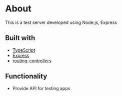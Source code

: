 # About

This is a test server developed using Node.js, Express

## Built with

- [TypeScript](https://www.typescriptlang.org/)
- [Express](https://expressjs.com/)
- [routing-controllers](https://www.npmjs.com/package/routing-controllers)

## Functionality

- Provide API for testing apps
